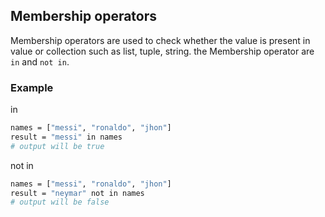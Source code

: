 ## Membership operators
Membership operators are used to check whether the value is present in value or collection such as list, tuple, string.
the Membership operator are ``in`` and ``not in``.

### Example

in

```bash
names = ["messi", "ronaldo", "jhon"]
result = "messi" in names
# output will be true
```

not in

```bash
names = ["messi", "ronaldo", "jhon"]
result = "neymar" not in names
# output will be false
```